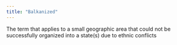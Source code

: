 ```yaml
---
title: "Balkanized"
---
```

The term that applies to a small geographic area that could not be successfully organized into a state(s) due to ethnic conflicts


